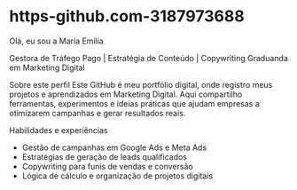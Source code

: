 # https-github.com-3187973688
Olá, eu sou a Maria Emília

Gestora de Tráfego Pago | Estratégia de Conteúdo | Copywriting
Graduanda em Marketing Digital

Sobre este perfil
Este GitHub é meu portfólio digital, onde registro meus projetos e aprendizados em Marketing Digital.
Aqui compartilho ferramentas, experimentos e ideias práticas que ajudam empresas a otimizarem campanhas e gerar resultados reais.

Habilidades e experiências
- Gestão de campanhas em Google Ads e Meta Ads
- Estratégias de geração de leads qualificados
- Copywriting para funis de vendas e conversão
- Lógica de cálculo e organização de projetos digitais

